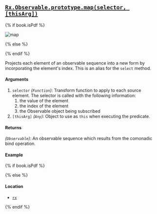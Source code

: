 ## [`Rx.Observable.prototype.map(selector, [thisArg])`](https://github.com/Reactive-Extensions/RxJS/blob/master/src/core/linq/observable/select.js)

{% if book.isPdf %}

![map](http://reactivex.io/documentation/operators/images/map.png)

{% else %}

<rx-marbles key="map"></rx-marbles>

{% endif %}

Projects each element of an observable sequence into a new form by incorporating the element's index.  This is an alias for the `select` method.

#### Arguments
1. `selector` *(`Function`)*:  Transform function to apply to each source element.  The selector is called with the following information:
    1. the value of the element
    2. the index of the element
    3. the Observable object being subscribed
2. `[thisArg]` *(`Any`)*: Object to use as `this` when executing the predicate.
 
#### Returns
*(`Observable`)*: An observable sequence which results from the comonadic bind operation.

#### Example

[](http://jsbin.com/sureq/1/embed?js,console)

{% if book.isPdf %}



{% else %}

#### Location

- [`rx`](https://www.npmjs.org/package/rx)

{% endif %}